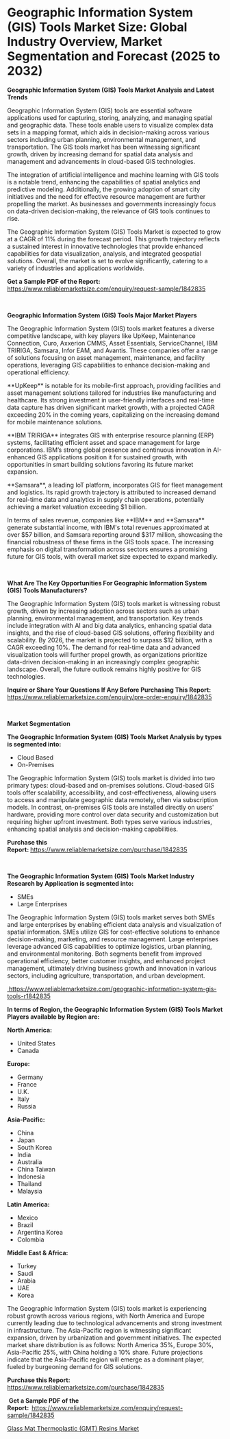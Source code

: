 <p><h1>Geographic Information System (GIS) Tools Market Size: Global Industry Overview, Market Segmentation and Forecast (2025 to 2032)</h1></p><p><strong>Geographic Information System (GIS) Tools Market Analysis and Latest Trends</strong></p>
<p><p>Geographic Information System (GIS) tools are essential software applications used for capturing, storing, analyzing, and managing spatial and geographic data. These tools enable users to visualize complex data sets in a mapping format, which aids in decision-making across various sectors including urban planning, environmental management, and transportation. The GIS tools market has been witnessing significant growth, driven by increasing demand for spatial data analysis and management and advancements in cloud-based GIS technologies.</p><p>The integration of artificial intelligence and machine learning with GIS tools is a notable trend, enhancing the capabilities of spatial analytics and predictive modeling. Additionally, the growing adoption of smart city initiatives and the need for effective resource management are further propelling the market. As businesses and governments increasingly focus on data-driven decision-making, the relevance of GIS tools continues to rise.</p><p>The Geographic Information System (GIS) Tools Market is expected to grow at a CAGR of 11% during the forecast period. This growth trajectory reflects a sustained interest in innovative technologies that provide enhanced capabilities for data visualization, analysis, and integrated geospatial solutions. Overall, the market is set to evolve significantly, catering to a variety of industries and applications worldwide.</p></p>
<p><strong>Get a Sample PDF of the Report:&nbsp;</strong> <a href="https://www.reliablemarketsize.com/enquiry/request-sample/1842835?utm_campaign=3166&utm_medium=2&utm_source=Github&utm_content=ia&utm_term=26032025&utm_id=geographic-information-system-gis-tools">https://www.reliablemarketsize.com/enquiry/request-sample/1842835</a></p>
<p>&nbsp;</p>
<p><strong>Geographic Information System (GIS) Tools Major Market Players</strong></p>
<p><p>The Geographic Information System (GIS) tools market features a diverse competitive landscape, with key players like UpKeep, Maintenance Connection, Curo, Axxerion CMMS, Asset Essentials, ServiceChannel, IBM TRIRIGA, Samsara, Infor EAM, and Avantis. These companies offer a range of solutions focusing on asset management, maintenance, and facility operations, leveraging GIS capabilities to enhance decision-making and operational efficiency.</p><p>**UpKeep** is notable for its mobile-first approach, providing facilities and asset management solutions tailored for industries like manufacturing and healthcare. Its strong investment in user-friendly interfaces and real-time data capture has driven significant market growth, with a projected CAGR exceeding 20% in the coming years, capitalizing on the increasing demand for mobile maintenance solutions.</p><p>**IBM TRIRIGA** integrates GIS with enterprise resource planning (ERP) systems, facilitating efficient asset and space management for large corporations. IBM’s strong global presence and continuous innovation in AI-enhanced GIS applications position it for sustained growth, with opportunities in smart building solutions favoring its future market expansion.</p><p>**Samsara**, a leading IoT platform, incorporates GIS for fleet management and logistics. Its rapid growth trajectory is attributed to increased demand for real-time data and analytics in supply chain operations, potentially achieving a market valuation exceeding $1 billion.</p><p>In terms of sales revenue, companies like **IBM** and **Samsara** generate substantial income, with IBM's total revenues approximated at over $57 billion, and Samsara reporting around $317 million, showcasing the financial robustness of these firms in the GIS tools space. The increasing emphasis on digital transformation across sectors ensures a promising future for GIS tools, with overall market size expected to expand markedly.</p></p>
<p>&nbsp;</p>
<p><strong>What Are The Key Opportunities For Geographic Information System (GIS) Tools Manufacturers?</strong></p>
<p><p>The Geographic Information System (GIS) tools market is witnessing robust growth, driven by increasing adoption across sectors such as urban planning, environmental management, and transportation. Key trends include integration with AI and big data analytics, enhancing spatial data insights, and the rise of cloud-based GIS solutions, offering flexibility and scalability. By 2026, the market is projected to surpass $12 billion, with a CAGR exceeding 10%. The demand for real-time data and advanced visualization tools will further propel growth, as organizations prioritize data-driven decision-making in an increasingly complex geographic landscape. Overall, the future outlook remains highly positive for GIS technologies.</p></p>
<p><strong>Inquire or Share Your Questions If Any Before Purchasing This Report:</strong> <a href="https://www.reliablemarketsize.com/enquiry/pre-order-enquiry/1842835?utm_campaign=3166&utm_medium=2&utm_source=Github&utm_content=ia&utm_term=26032025&utm_id=geographic-information-system-gis-tools">https://www.reliablemarketsize.com/enquiry/pre-order-enquiry/1842835</a></p>
<p>&nbsp;</p>
<p><strong>Market Segmentation</strong></p>
<p><strong>The Geographic Information System (GIS) Tools Market Analysis by types is segmented into:</strong></p>
<p><ul><li>Cloud Based</li><li>On-Premises</li></ul></p>
<p><p>The Geographic Information System (GIS) tools market is divided into two primary types: cloud-based and on-premises solutions. Cloud-based GIS tools offer scalability, accessibility, and cost-effectiveness, allowing users to access and manipulate geographic data remotely, often via subscription models. In contrast, on-premises GIS tools are installed directly on users' hardware, providing more control over data security and customization but requiring higher upfront investment. Both types serve various industries, enhancing spatial analysis and decision-making capabilities.</p></p>
<p><strong>Purchase this Report:&nbsp;</strong><a href="https://www.reliablemarketsize.com/purchase/1842835?utm_campaign=3166&utm_medium=2&utm_source=Github&utm_content=ia&utm_term=26032025&utm_id=geographic-information-system-gis-tools">https://www.reliablemarketsize.com/purchase/1842835</a></p>
<p>&nbsp;</p>
<p><strong>The Geographic Information System (GIS) Tools Market Industry Research by Application is segmented into:</strong></p>
<p><ul><li>SMEs</li><li>Large Enterprises</li></ul></p>
<p><p>The Geographic Information System (GIS) tools market serves both SMEs and large enterprises by enabling efficient data analysis and visualization of spatial information. SMEs utilize GIS for cost-effective solutions to enhance decision-making, marketing, and resource management. Large enterprises leverage advanced GIS capabilities to optimize logistics, urban planning, and environmental monitoring. Both segments benefit from improved operational efficiency, better customer insights, and enhanced project management, ultimately driving business growth and innovation in various sectors, including agriculture, transportation, and urban development.</p></p>
<p><a href="https://www.reliablemarketsize.com/geographic-information-system-gis-tools-r1842835?utm_campaign=3166&utm_medium=2&utm_source=Github&utm_content=ia&utm_term=26032025&utm_id=geographic-information-system-gis-tools">&nbsp;https://www.reliablemarketsize.com/geographic-information-system-gis-tools-r1842835</a></p>
<p><strong>In terms of Region, the Geographic Information System (GIS) Tools Market Players available by Region are:</strong></p>
<p>
    <p> <strong> North America: </strong>
        <ul>
            <li>United States</li>
            <li>Canada</li>
        </ul>
        </p> 
    <p> <strong> Europe: </strong>
        <ul>
            <li>Germany</li>
            <li>France</li>
            <li>U.K.</li>
            <li>Italy</li>
            <li>Russia</li>
        </ul>
        </p> 
    <p> <strong> Asia-Pacific: </strong>
        <ul>
            <li>China</li>
            <li>Japan</li>
            <li>South Korea</li>
            <li>India</li>
            <li>Australia</li>
            <li>China Taiwan</li>
            <li>Indonesia</li>
            <li>Thailand</li>
            <li>Malaysia</li>
        </ul>
        </p> 
    <p> <strong> Latin America: </strong>
        <ul>
            <li>Mexico</li>
            <li>Brazil</li>
            <li>Argentina Korea</li>
            <li>Colombia</li>
        </ul>
        </p> 
    <p> <strong> Middle East & Africa: </strong>
        <ul>
            <li>Turkey</li>
            <li>Saudi</li>
            <li>Arabia</li>
            <li>UAE</li>
            <li>Korea</li>
        </ul>
    </p>
    </p>
<p><p>The Geographic Information System (GIS) tools market is experiencing robust growth across various regions, with North America and Europe currently leading due to technological advancements and strong investment in infrastructure. The Asia-Pacific region is witnessing significant expansion, driven by urbanization and government initiatives. The expected market share distribution is as follows: North America 35%, Europe 30%, Asia-Pacific 25%, with China holding a 10% share. Future projections indicate that the Asia-Pacific region will emerge as a dominant player, fueled by burgeoning demand for GIS solutions.</p></p>
<p><strong>Purchase this Report: </strong><a href="https://www.reliablemarketsize.com/purchase/1842835?utm_campaign=3166&utm_medium=2&utm_source=Github&utm_content=ia&utm_term=26032025&utm_id=geographic-information-system-gis-tools">https://www.reliablemarketsize.com/purchase/1842835</a></p>
<p>&nbsp;<strong>Get a Sample PDF of the Report:&nbsp;&nbsp;</strong><a href="https://www.reliablemarketsize.com/enquiry/request-sample/1842835?utm_campaign=3166&utm_medium=2&utm_source=Github&utm_content=ia&utm_term=26032025&utm_id=geographic-information-system-gis-tools">https://www.reliablemarketsize.com/enquiry/request-sample/1842835</a></p>
<p><strong></strong></p>
<p><p><a href="https://github.com/haaszgettre6/Market-Research-Report-List-1/blob/main/glass-mat-thermoplastic-gmt-resins-market.md?utm_campaign=3166&utm_medium=2&utm_source=Github&utm_content=ia&utm_term=26032025&utm_id=geographic-information-system-gis-tools">Glass Mat Thermoplastic (GMT) Resins Market</a></p></p>